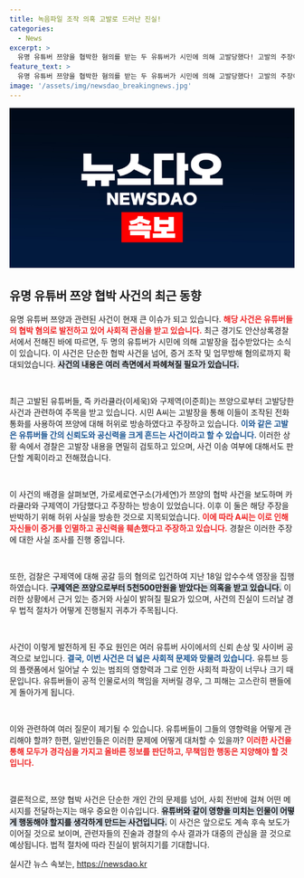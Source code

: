 ```yaml
---
title: 녹음파일 조작 의혹 고발로 드러난 진실!
categories:
  - News
excerpt: >
  유명 유튜버 쯔양을 협박한 혐의를 받는 두 유튜버가 시민에 의해 고발당했다! 고발의 주장이 진실이라면 유튜브 세상이 뒤집힐 위기! 이 사건의 실체는 과연 무엇일까? 클릭해서 확인해보세요!
feature_text: >
  유명 유튜버 쯔양을 협박한 혐의를 받는 두 유튜버가 시민에 의해 고발당했다! 고발의 주장이 진실이라면 유튜브 세상이 뒤집힐 위기! 이 사건의 실체는 과연 무엇일까? 클릭해서 확인해보세요!
image: '/assets/img/newsdao_breakingnews.jpg'
---
```


<p><img src="/assets/img/newsdao_breakingnews.jpg" alt="flaretime 속보" /></p>

<h2 data-ke-size="size26">유명 유튜버 쯔양 협박 사건의 최근 동향</h2>

<p>유명 유튜버 쯔양과 관련된 사건이 현재 큰 이슈가 되고 있습니다. <b><span style="color: #ee2323;">해당 사건은 유튜버들의 협박 혐의로 발전하고 있어 사회적 관심을 받고 있습니다.</span></b> 최근 경기도 안산상록경찰서에서 전해진 바에 따르면, 두 명의 유튜버가 시민에 의해 고발장을 접수받았다는 소식이 있습니다. 이 사건은 단순한 협박 사건을 넘어, 증거 조작 및 업무방해 혐의로까지 확대되었습니다. <b><span style="background-color: #21538527;">사건의 내용은 여러 측면에서 파헤쳐질 필요가 있습니다.</span></b></p>

<p data-ke-size="size16">&nbsp;</p>

<p>최근 고발된 유튜버들, 즉 카라큘라(이세욱)와 구제역(이준희)는 쯔양으로부터 고발당한 사건과 관련하여 주목을 받고 있습니다. 시민 A씨는 고발장을 통해 이들이 조작된 전화 통화를 사용하여 쯔양에 대해 허위로 방송하였다고 주장하고 있습니다. <b><span style="color: #1a5490;">이와 같은 고발은 유튜버들 간의 신뢰도와 공신력을 크게 흔드는 사건이라고 할 수 있습니다.</span></b> 이러한 상황 속에서 경찰은 고발장 내용을 면밀히 검토하고 있으며, 사건 이송 여부에 대해서도 판단할 계획이라고 전해졌습니다.</p>

<p data-ke-size="size16">&nbsp;</p>

<p>이 사건의 배경을 살펴보면, 가로세로연구소(가세연)가 쯔양의 협박 사건을 보도하며 카라큘라와 구제역이 가담했다고 주장하는 방송이 있었습니다. 이후 이 둘은 해당 주장을 반박하기 위해 허위 사실을 방송한 것으로 지목되었습니다. <b><span style="color: #ee2323;">이에 따라 A씨는 이로 인해 자신들이 증거를 인멸하고 공신력을 훼손했다고 주장하고 있습니다.</span></b> 경찰은 이러한 주장에 대한 사실 조사를 진행 중입니다.</p>

<p data-ke-size="size16">&nbsp;</p>

<p>또한, 검찰은 구제역에 대해 공갈 등의 혐의로 입건하여 지난 18일 압수수색 영장을 집행하였습니다. <b><span style="background-color: #21538527;">구제역은 쯔양으로부터 5천500만원을 받았다는 의혹을 받고 있습니다.</span></b> 이러한 상황에서 근거 있는 증거와 사실이 밝혀질 필요가 있으며, 사건의 진실이 드러날 경우 법적 절차가 어떻게 진행될지 귀추가 주목됩니다.</p>

<p data-ke-size="size16">&nbsp;</p>

<p>사건이 이렇게 발전하게 된 주요 원인은 여러 유튜버 사이에서의 신뢰 손상 및 사이버 공격으로 보입니다. <b><span style="color: #1a5490;">결국, 이번 사건은 더 넓은 사회적 문제와 맞물려 있습니다.</span></b> 유튜브 등의 플랫폼에서 일어날 수 있는 범죄의 영향력과 그로 인한 사회적 파장이 너무나 크기 때문입니다. 유튜버들이 공적 인물로서의 책임을 저버릴 경우, 그 피해는 고스란히 팬들에게 돌아가게 됩니다.</p>

<p data-ke-size="size16">&nbsp;</p>

<p>이와 관련하여 여러 질문이 제기될 수 있습니다. 유튜버들이 그들의 영향력을 어떻게 관리해야 할까? 한편, 일반인들은 이러한 문제에 어떻게 대처할 수 있을까? <b><span style="color: #ee2323;">이러한 사건을 통해 모두가 경각심을 가지고 올바른 정보를 판단하고, 무책임한 행동은 지양해야 할 것입니다.</span></b></p>

<p data-ke-size="size16">&nbsp;</p>

<p>결론적으로, 쯔양 협박 사건은 단순한 개인 간의 문제를 넘어, 사회 전반에 걸쳐 어떤 메시지를 전달하는지는 매우 중요한 이슈입니다. <b><span style="background-color: #21538527;">유튜버와 같이 영향을 미치는 인물이 어떻게 행동해야 할지를 생각하게 만드는 사건입니다.</span></b> 이 사건은 앞으로도 계속 후속 보도가 이어질 것으로 보이며, 관련자들의 진술과 경찰의 수사 결과가 대중의 관심을 끌 것으로 예상됩니다. 법적 절차에 따라 진실이 밝혀지기를 기대합니다.</p>
실시간 뉴스 속보는, <a href="https://newsdao.kr" rel="dofollow">https://newsdao.kr</a>


